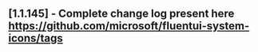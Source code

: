## [1.1.145] - Complete change log present here https://github.com/microsoft/fluentui-system-icons/tags